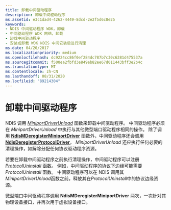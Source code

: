 ```yaml
---
title: 卸载中间驱动程序
description: 卸载中间驱动程序
ms.assetid: e3c1dad4-4262-4449-8dcd-2e2f5d6c8e25
keywords:
- NDIS 中间驱动程序 WDK，卸载
- 中间驱动程序 WDK 网络，卸载
- 卸载中间驱动程序
- 安装或卸载 WDK NDIS 中间安装后进行清理
ms.date: 04/20/2017
ms.localizationpriority: medium
ms.openlocfilehash: dc9224cc86f0ef284dc787b7c30c6281d475537a
ms.sourcegitcommit: f500ea2fbfd3e849eb82ee67d011443bff3e2b4c
ms.translationtype: MT
ms.contentlocale: zh-CN
ms.lasthandoff: 08/31/2020
ms.locfileid: "89214304"
---
```

# <a name="unloading-an-intermediate-driver"></a>卸载中间驱动程序





NDIS 调用 [*MiniportDriverUnload*](/windows-hardware/drivers/ddi/ndis/nc-ndis-miniport_unload) 函数来卸载中间驱动程序。 中间驱动程序必须在 *MiniportDriverUnload* 中执行与其他微型端口驱动程序相同的操作。 除了调用 [**NdisMDeregisterMiniportDriver**](/windows-hardware/drivers/ddi/ndis/nf-ndis-ndismderegisterminiportdriver) 函数外，中间驱动程序还会调用 [**NdisDeregisterProtocolDriver**](/windows-hardware/drivers/ddi/ndis/nf-ndis-ndisderegisterprotocoldriver)。 *MiniportDriverUnload* 还应执行任何必要的清理操作，如解除分配任何协议驱动程序资源。

若要在卸载中间驱动程序之前执行清理操作，中间驱动程序可以注册 [*ProtocolUninstall*](/windows-hardware/drivers/ddi/ndis/nc-ndis-protocol_uninstall) 函数。 例如，中间驱动程序的协议下边缘可能需要 *ProtocolUninstall* 函数。 中间驱动程序可以在 NDIS 调用其*MiniportDriverUnload*函数之前，释放其在*ProtocolUninstall*中的协议边缘资源。

微型端口中间驱动程序调用 **NdisMDeregisterMiniportDriver** 两次，一次针对其物理设备接口，并再次用于虚拟设备接口。

 

